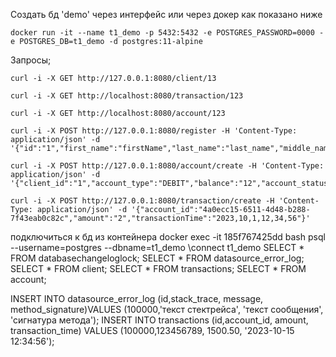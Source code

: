 Создать бд 'demo' через интерфейс или через докер как показано ниже

```shell
docker run -it --name t1_demo -p 5432:5432 -e POSTGRES_PASSWORD=0000 -e POSTGRES_DB=t1_demo -d postgres:11-alpine
```

Запросы;

```shell
curl -i -X GET http://127.0.0.1:8080/client/13
```

 ```shell
curl -i -X GET http://localhost:8080/transaction/123
```
 ```shell
curl -i -X GET http://localhost:8080/account/123
```
```shell
curl -i -X POST http://127.0.0.1:8080/register -H 'Content-Type: application/json' -d '{"id":"1","first_name":"firstName","last_name":"last_name","middle_name":"middle_name"}'
```

```shell
curl -i -X POST http://127.0.0.1:8080/account/create -H 'Content-Type: application/json' -d '{"client_id":"1","account_type":"DEBIT","balance":"12","account_status":"OPEN"}'
```

```shell
curl -i -X POST http://127.0.0.1:8080/transaction/create -H 'Content-Type: application/json' -d '{"account_id":"4a0ecc15-6511-4d48-b288-7f43eab0c82c","amount":"2","transactionTime":"2023,10,1,12,34,56"}'
```
подключиться к бд из контейнера
docker exec -it 185f767425dd bash
psql --username=postgres --dbname=t1_demo
\connect t1_demo
SELECT * FROM databasechangeloglock;
SELECT * FROM datasource_error_log;
SELECT * FROM client;
SELECT * FROM transactions;
SELECT * FROM account;

INSERT INTO datasource_error_log (id,stack_trace, message, method_signature)VALUES (100000,'текст стектрейса', 'текст сообщения', 'сигнатура метода');
INSERT INTO transactions (id,account_id, amount, transaction_time)
VALUES (100000,123456789, 1500.50, '2023-10-15 12:34:56');